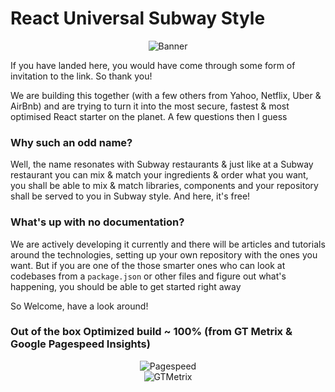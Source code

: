 # React Universal Subway Style
<div align="center"><img src="http://dev.topheman.com/wp-content/uploads/2015/11/react-webpack.png" alt="Banner" /></div>

If you have landed here, you would have come through some form of invitation to the link. So thank you!

We are building this together (with a few others from Yahoo, Netflix, Uber & AirBnb) and are trying to turn it into the most secure, fastest & most optimised React starter on the planet. A few questions then I guess

### Why such an odd name? ###
Well, the name resonates with Subway restaurants & just like at a Subway restaurant you can mix & match your ingredients & order what you want, you shall be able to mix & match libraries, components and your repository shall be served to you in Subway style. And here, it's free! 

### What's up with no documentation? ###
We are actively developing it currently and there will be articles and tutorials around the technologies, setting up your own repository with the ones you want. But if you are one of the those smarter ones who can look at codebases from a `package.json` or other files and figure out what's happening, you should be able to get started right away

So Welcome, have a look around!

### Out of the box Optimized build ~ 100% (from GT Metrix & Google Pagespeed Insights)
<div align="center"><img src="https://firebasestorage.googleapis.com/v0/b/watchman-559d3.appspot.com/o/gtmetrix-github.png?alt=media&token=a6bd42ff-f648-46f9-bd3d-1eec4da5c8ac" alt="Pagespeed" /></div>
<div align="center"><img src="https://firebasestorage.googleapis.com/v0/b/watchman-559d3.appspot.com/o/pagespeed-github.png?alt=media&token=3360dd57-7a98-41c9-b871-380975a031ce" alt="GTMetrix" /></div>
